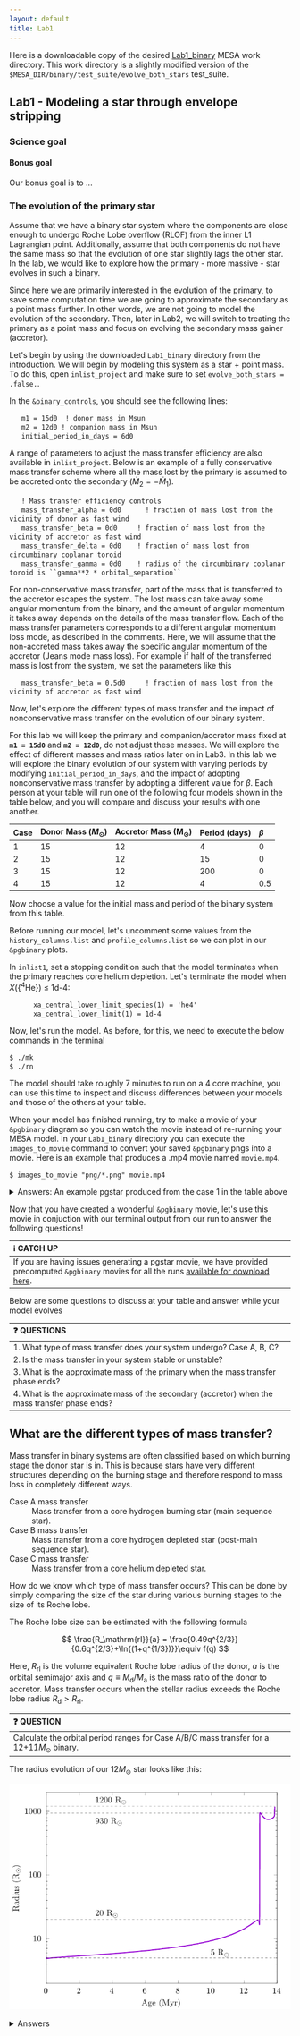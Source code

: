 ```yaml
---
layout: default
title: Lab1
---
```


<script type="text/x-mathjax-config">MathJax.Hub.Config({tex2jax:{inlineMath:[['\$','\$'],['\\(','\\)']],processEscapes:true},CommonHTML: {matchFontHeight:false}});</script>
<script type="text/javascript" async src="https://cdnjs.cloudflare.com/ajax/libs/mathjax/2.7.1/MathJax.js?config=TeX-MML-AM_CHTML"></script>

Here is a downloadable copy of the desired [Lab1_binary](https://drive.google.com/file/d/1I6MnPMCoP70sHlNo4NWNYZYrRpX5UzUm/view?usp=share_link) MESA work directory.
This work directory is a slightly modified version of the `$MESA_DIR/binary/test_suite/evolve_both_stars` test_suite.


## Lab1 - Modeling a star through envelope stripping


### Science goal


#### Bonus goal

Our bonus goal is to ...


### The evolution of the primary star

Assume that we have a binary star system where the components are close enough to undergo Roche Lobe overflow (RLOF) from the inner L1 Lagrangian point. Additionally, assume that both components do not have the same mass so that the evolution of one star slightly lags the other star. In the lab, we would like to explore how the primary - more massive - star evolves in such a binary.

Since here we are primarily interested in the evolution of the primary, to save some computation time we are going to approximate the secondary as a point mass further. In other words, we are not going to model the evolution of the secondary. Then, later in Lab2, we will switch to treating the primary as a point mass and focus on evolving the secondary mass gainer (accretor).


Let's begin by using the downloaded `Lab1_binary` directory from the introduction. We will begin by modeling this system as a star + point mass. To do this, open `inlist_project` and make sure to set `evolve_both_stars = .false.`.

In the `&binary_controls`, you should see the following lines:

```
   m1 = 15d0  ! donor mass in Msun
   m2 = 12d0 ! companion mass in Msun
   initial_period_in_days = 6d0
```

A range of parameters to adjust the mass transfer efficiency are also available in `inlist_project`. Below is an example of a fully conservative mass transfer scheme where all the mass lost by the primary is assumed to be accreted onto the secondary ($\dot{M}_2=-\dot{M}_1$).

```
   ! Mass transfer efficiency controls
   mass_transfer_alpha = 0d0      ! fraction of mass lost from the vicinity of donor as fast wind
   mass_transfer_beta = 0d0     ! fraction of mass lost from the vicinity of accretor as fast wind
   mass_transfer_delta = 0d0    ! fraction of mass lost from circumbinary coplanar toroid
   mass_transfer_gamma = 0d0    ! radius of the circumbinary coplanar toroid is ``gamma**2 * orbital_separation``
```

For non-conservative mass transfer, part of the mass that is transferred to the accretor escapes the system. The lost mass can take away some angular momentum from the binary, and the amount of angular momentum it takes away depends on the details of the mass transfer flow. Each of the mass transfer parameters corresponds to a different angular momentum loss mode, as described in the comments. Here, we will assume that the non-accreted mass takes away the specific angular momentum of the accretor (Jeans mode mass loss). For example if half of the transferred mass is lost from the system, we set the parameters like this

```
   mass_transfer_beta = 0.5d0     ! fraction of mass lost from the vicinity of accretor as fast wind
```

Now, let's explore the different types of mass transfer and the impact of nonconservative mass transfer on the evolution of our binary system.

For this lab we will keep the primary and companion/accretor mass fixed at **`m1 = 15d0`** and **`m2 = 12d0`**, do not adjust these masses. We will explore the effect of different masses and mass ratios later on in Lab3. In this lab we will explore the binary evolution of our system with varying periods by modifying `initial_period_in_days`, and the impact of adopting nonconservative mass transfer by adopting a different value for $\beta$. Each person at your table will run one of the following four models shown in the table below, and you will compare and discuss your results with one another.

| Case |Donor Mass ($M_{\odot}$) | Accretor Mass (M$_\odot$)|Period (days)| $\beta$ |
|:-----|:--------------|:--------------|:----------------|:--------------|
| 1| 15  | 12  | 4        | 0   |
| 2| 15  | 12  | 15       | 0   |
| 3| 15  | 12  | 200      | 0   |
| 4| 15  | 12  | 4        | 0.5 |

Now choose a value for the initial mass and period of the binary system from this table.


Before running our model, let's uncomment some values from the `history_columns.list` and `profile_columns.list` so we can plot in our `&pgbinary` plots. 

<!-- 
We want our binary evolution to terminate when the mass transfer phase is complete. All forms of mass transfer A, B, and C are typically complete by the time the primary has reached core-Helium depletion, as the timescale for stable mass transfer is significantly shorter than either the H or He burning lifetime.
-->

In `inlist1`, set a stopping condition such that the model terminates when the primary reaches core helium depletion. Let's terminate the model when $X$({$^4$He}) $\leq$ 1d-4:


```plaintext
      xa_central_lower_limit_species(1) = 'he4'
      xa_central_lower_limit(1) = 1d-4
```


Now, let's run the model. As before, for this, we need to execute the below commands in the terminal

```shell-session
$ ./mk
$ ./rn
```


The model should take roughly 7 minutes to run on a 4 core machine, you can use this time to inspect and discuss differences between your models and those of the others at your table. 

When your model has finished running, try to make a movie of your `&pgbinary` diagram so you can watch the movie instead of re-running your MESA model. In your `Lab1_binary` directory you can execute the `images_to_movie` command to convert your saved `&pgbinary` pngs into a movie. Here is an example that produces a .mp4 movie named `movie.mp4`.

```shell-session
$ images_to_movie "png/*.png" movie.mp4
```
<details><summary>Answers: An example pgstar produced from the case 1 in the table above</summary>
![Evolution of a 15$M_\odot$ star with a 12$M_\odot$ companion](Figures/4days_15M_primary.mp4)
</details>

Now that you have created a wonderful `&pgbinary` movie, let's use this movie in conjuction with our terminal output from our run to answer the following questions!

|:information_source: CATCH UP|
|:--|
| If you are having issues generating a pgstar movie, we have provided precomputed `&pgbinary` movies for all the runs [available for download here](https://drive.google.com/drive/u/2/folders/1gk5se7bKHbzZtfEEamj8Cr3iKzNCN7L9).|

Below are some questions to discuss at your table and answer while your model evolves

| :question: QUESTIONS | 
| :--- |
| 1. What type of mass transfer does your system undergo? Case A, B, C? |
| 2. Is the mass transfer in your system stable or unstable?|
| 3. What is the approximate mass of the primary when the mass transfer phase ends?|
| 4. What is the approximate mass of the secondary (accretor) when the mass transfer phase ends?|



## What are the different types of mass transfer?


Mass transfer in binary systems are often classified based on which burning stage the donor star is in. This is because stars have very different structures depending on the burning stage and therefore respond to mass loss in completely different ways.

<dl>
  <dt> Case A mass transfer </dt>
       <dd> Mass transfer from a core hydrogen burning star (main sequence star).</dd>
  <dt> Case B mass transfer </dt>
       <dd> Mass transfer from a core hydrogen depleted star (post-main sequence star).  </dd>
  <dt> Case C mass transfer </dt>
       <dd> Mass transfer from a core helium depleted star. </dd>
</dl>

How do we know which type of mass transfer occurs? This can be done by simply comparing the size of the star during various burning stages to the size of its  Roche lobe.


The Roche lobe size can be estimated with the following formula

$$
\frac{R_\mathrm{rl}}{a} = \frac{0.49q^{2/3}}{0.6q^{2/3}+\ln{(1+q^{1/3})}}\equiv f(q)
$$

Here, $R_\mathrm{rl}$ is the volume equivalent Roche lobe radius of the donor, $a$ is the orbital semimajor axis and $q\equiv M_\mathrm{d}/M_\mathrm{a}$ is the mass ratio of the donor to accretor. Mass transfer occurs when the stellar radius exceeds the Roche lobe radius $R_\mathrm{d}>R_\mathrm{rl}$.

|:question: QUESTION |
|:--|
|Calculate the orbital period ranges for Case A/B/C mass transfer for a 12+11$M_\odot$ binary. |

The radius evolution of our 12$M_\odot$ star looks like this:

![Radius evolution of a 12$M_\odot$ star](Figures/Radius_evo.png)

<details><summary>Answers</summary>

If the donor star engages in mass transfer at a given radius $R$, the orbital separation needs to be $a=R/f(q)$. The orbital period of a binary is given by Kepler's law
$$
P_\mathrm{orb}=2\pi\sqrt{\frac{a^3}{G(M_1+M_2)}}.
$$

<dl>
 <dd>Case A: $1~\mathrm{d}\lesssim P_\mathrm{orb}\lesssim7.9~\mathrm{d}$</dd>
 <dd>Case B: $7.9~\mathrm{d}\lesssim P_\mathrm{orb}\lesssim2517~\mathrm{d}$</dd>
 <dd>Case C: $2517~\mathrm{d}\lesssim P_\mathrm{orb}\lesssim3689~\mathrm{d}$</dd>
</dl>

Discussion point: What are the ratios of Case A vs Case B vs Case C mass transfer if we assume a log-uniform orbital period distribution?

</details>





